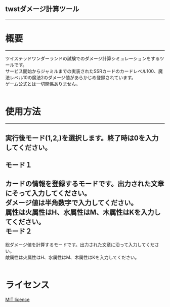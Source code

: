 ## twstダメージ計算ツール
-----

# 概要 
-----
ツイステッドワンダーランドの試験でのダメージ計算シミュレーションをするツールです。<br>
サービス開始からジャミルまでの実装されたSSRカードのカードレベル100、魔法レベル10の魔法2のダメージ値があらかじめ登録されています。<br>
ゲーム公式とは一切関係ありません。<br>
<br>
# 使用方法
-----
実行後モード(1,2,)を選択します。終了時は0を入力してください。<br>
<br>
モード１
-----
カードの情報を登録するモードです。出力された文章にそって入力してください。<br>
ダメージ値は半角数字で入力してください。<br>
属性は火属性はH、水属性はM、木属性はKを入力してください。<br>
モード２
-----
総ダメージ値を計算するモードです。出力された文章に沿って入力してください。<br>
敵属性は火属性はH、水属性はM、木属性はKを入力してください。<br>
<br>
# ライセンス
[MIT licence]()
